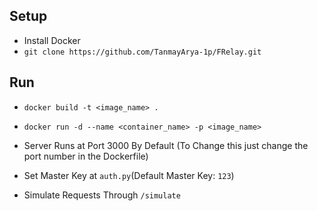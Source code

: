 ## Setup
- Install Docker
- `git clone https://github.com/TanmayArya-1p/FRelay.git`

## Run
- `docker build -t <image_name> .`
- `docker run -d --name <container_name> -p <image_name>`

- Server Runs at Port 3000 By Default (To Change this just change the port number in the Dockerfile)  
- Set Master Key at `auth.py`(Default Master Key: `123`)
- Simulate Requests Through `/simulate`
